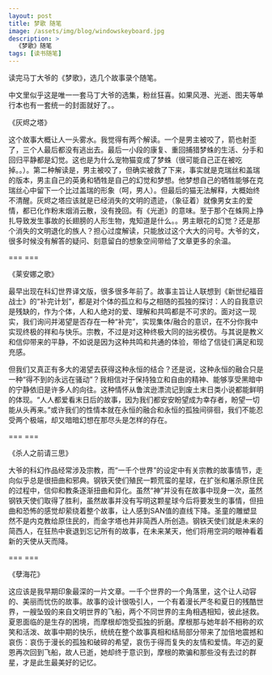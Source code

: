 ```yaml
---
layout: post
title: 梦歌 随笔
image: /assets/img/blog/windowskeyboard.jpg
description: >
  《梦歌》随笔
tags: [读书随笔]
---
```


读完马丁大爷的《梦歌》，选几个故事录个随笔。

中文里似乎这是唯一一套马丁大爷的选集，粉丝狂喜。如果风港、光逝、图夫等单行本也有一套统一的封面就好了。。

《灰烬之塔》

这个故事大概让人一头雾水。我觉得有两个解读。一个是男主被咬了，箭也射歪了，三个人最后都没有逃出去。最后一小段的康复、重回捕猎梦蛛的生活、分手和回归平静都是幻觉。这也是为什么宠物猫变成了梦蛛（很可能自己正在被吃掉。。）。第二种解读是，男主被咬了，但确实被救了下来，事实就是克瑞丝和盖瑞的版本，男主自己的英勇和牺牲是自己的幻觉和梦想。他梦想自己的牺牲能够在克瑞丝心中留下一个比过盖瑞的形象（呵，男人）。但最后的猫无法解释，大概始终不清醒。灰烬之塔应该就是已经消失的文明的遗迹，（象征着）就像男女主的爱情，都已化作粉末烟消云散，没有挽回。有《光逝》的意味。至于那个在蛛网上挣扎导致发生事故的长翅膀的人形生物，鬼知道是什么。。男主眼花的幻觉？还是那个消失的文明退化的族人？担心过度解读，只能放过这个大大的问号。大爷的文，很多时候没有解答的疑问、刻意留白的想象空间带给了文章更多的余温。

=== === 

《莱安娜之歌》

最早出现在科幻世界译文版，很多很多年前了。故事主旨让人联想到《新世纪福音战士》的“补完计划”，都是对个体的孤立和与之相随的孤独的探讨：人的自我意识是残缺的，作为个体，人和人绝对的爱、理解和共鸣都是不可求的。面对这一现实，我们询问并渴望是否存在一种“补完”，实现集体/融合的意识，在不分你我中实现终极的祥和与快乐。宗教，不过是对这种终极大同的拙劣模仿。与其说是教义和信仰带来的平静，不如说是因为这种共鸣和共通的体验，带给了信徒们满足和现充感。

但我们又真正有多大的渴望去获得这种永恒的结合？还是说，这种永恒的融合只是一种“得不到的永远在骚动”？我相信对于保持独立和自由的精神、能够享受黑暗中的宁静依旧是许多人的向往。这种情怀从鲁滨逊漂流记到废土末日类小说都能鲜明的体现。“人人都爱看末日后的故事，因为我们都安安盼望成为幸存者，盼望一切能从头再来。”或许我们的性情本就在永恒的融合和永恒的孤独间徘徊，我们不能忍受两个极端，却又暗暗幻想在那尽头是怎样的存在。

=== ===

《杀人之前请三思》

大爷的科幻作品经常涉及宗教，而“一千个世界”的设定中有关宗教的故事情节，走向似乎总是很扭曲和邪典。钢铁天使们殖民一颗荒蛮的星球，在扩张和屠杀原住民的过程中，信仰和教条逐渐扭曲和异化。虽然“神”并没有在故事中现身一次，虽然钢铁天使们取得了胜利，虽然故事并没有写明这颗星球今后将要发生的事情，但扭曲和恐怖的感觉却萦绕着整个故事，让人感到SAN值的直线下降。圣童的雕塑显然不是内克教给原住民的，而金字塔也并非简西人所创造。钢铁天使们就是未来的简西人，在狂热中衰退到忘记所有的故事，在未来某天，他们将用空洞的眼神看着新的天使从天而降。

=== ===

《孽海花》

这应该是我早期印象最深的一片文章。一千个世界的一个角落里，这个让人动容的、美丽而忧伤的故事。故事的设计很吸引人，一个有着漫长严冬和夏日的残酷世界，一艘坠毁的来自文明世界的飞船，两个不同世界的主角相遇相知，彼此拯救。夏恩面临的是生存的困境，而摩根却饱受孤独的折磨。摩根那与她年龄不相称的欢笑和活泼、故事中期的快乐，统统在整个故事真相和结局部分带来了加倍地震撼和哀伤：哀伤于漫长的孤独和破碎的希望，哀伤于得而复失的友情和爱情。年迈的夏恩再次回到飞船，故人已逝，她却终于意识到，摩根的欺骗和那些没有去过的群星，才是此生最美好的记忆。
